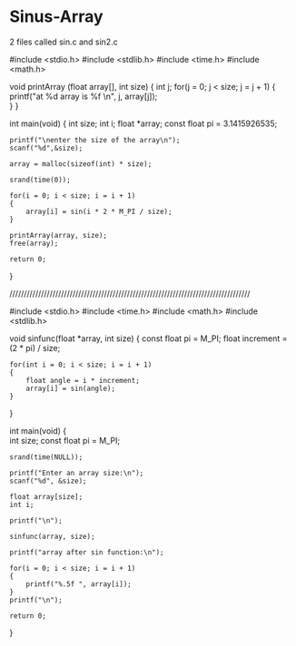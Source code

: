 # Sinus-Array
2 files called sin.c and sin2.c

#include <stdio.h>
#include <stdlib.h>
#include <time.h>
#include <math.h>


void printArray (float array[], int size)
{
    int j;
    for(j = 0; j < size; j = j + 1)
    {
        printf("at %d array is %f \n", j, array[j]);    
    }
}

int main(void)
{
    int size;
    int i;
    float *array;
    const float pi = 3.1415926535;

    printf("\nenter the size of the array\n");
    scanf("%d",&size);

    array = malloc(sizeof(int) * size);

    srand(time(0));

    for(i = 0; i < size; i = i + 1)
    {
        array[i] = sin(i * 2 * M_PI / size);
    }

    printArray(array, size);
    free(array);

    return 0;
}

////////////////////////////////////////////////////////////////////////////////////

#include <stdio.h>
#include <time.h>
#include <math.h>
#include <stdlib.h>

void sinfunc(float *array, int size)
{
    const float pi = M_PI;
    float increment = (2 * pi) / size;

    for(int i = 0; i < size; i = i + 1)
    {
        float angle = i * increment;
        array[i] = sin(angle);
    }
}

int main(void)
{   
    int size;
    const float pi = M_PI;
    
    srand(time(NULL));

    printf("Enter an array size:\n");
    scanf("%d", &size);

    float array[size];
    int i;

    printf("\n");

    sinfunc(array, size);

    printf("array after sin function:\n");

    for(i = 0; i < size; i = i + 1)
    {
        printf("%.5f ", array[i]);
    }
    printf("\n");
    
    return 0;
}
